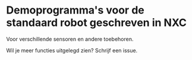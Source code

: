 <h1>Demoprogramma's voor de standaard robot geschreven in NXC</h1>
Voor verschillende sensoren en andere toebehoren.

Wil je meer functies uitgelegd zien? Schrijf een issue.



